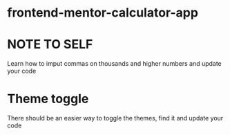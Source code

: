# frontend-mentor-calculator-app
# NOTE TO SELF
Learn how to imput commas on thousands and higher numbers and update your code

# Theme toggle
There should be an easier way to toggle the themes, find it and update your code
